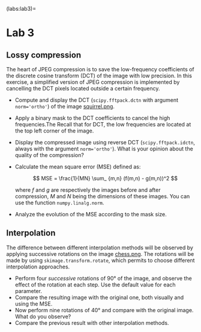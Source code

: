 (labs:lab3)=
# Lab 3

## Lossy compression

The heart of JPEG compression is to save the low-frequency coefficients of the discrete cosine transform (DCT) of the image with low precision.
In this exercise, a simplified version of JPEG compression is implemented
by cancelling the DCT pixels located outside a certain frequency.

* Compute and display the DCT (`scipy.fftpack.dctn` with argument `norm='ortho'`) of the image
  <a href="../_static/data/squirrel.png">squirrel.png</a>.

* Apply a binary mask to the DCT coefficients to cancel the high frequencies.The
  Recall that for DCT, the low frequencies are located at the top left corner of the image.

* Display the compressed image using reverse DCT
  (`scipy.fftpack.idctn`, always with the argument `norm='ortho'`).
  What is your opinion about the quality of the compression?
  
* Calculate the mean square error (MSE) defined as:
  
  $$
  MSE = \frac{1}{MN} \sum_ {m,n} (f(m,n) - g(m,n))^2
  $$
  
  where $f$ and $g$ are respectively the images before and after compression, $M$ and $N$ being the dimensions of these images.
  You can use the function `numpy.linalg.norm`.

* Analyze the evolution of the MSE according to the mask size.

## Interpolation

The difference between different interpolation methods will be observed by applying successive rotations on the image <a href="../_static/data/chess.png">chess.png</a>.
The rotations will be made by using `skimage.transform.rotate`, which permits to choose different interpolation approaches.

* Perform four _successive_ rotations of 90° of the image, and observe the effect of the rotation at each step.
  Use the default value for each parameter.
* Compare the resulting image with the original one, both visually and using the MSE.
* Now perform nine rotations of 40° and compare with the original image.
  What do you observe?
* Compare the previous result with other interpolation methods.
